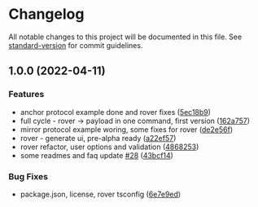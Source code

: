 # Changelog

All notable changes to this project will be documented in this file. See [standard-version](https://github.com/conventional-changelog/standard-version) for commit guidelines.

## 1.0.0 (2022-04-11)


### Features

* anchor protocol example done and rover fixes ([5ec18b9](https://github.com/genolis/outp0st/commit/5ec18b9fb5cad30110d003bc13c9014f4aea71e5))
* full cycle - rover -> payload in one command, first version ([162a757](https://github.com/genolis/outp0st/commit/162a75788d4f9da93fc6274e230f098f19152937))
* mirror protocol example woring, some fixes for rover ([de2e56f](https://github.com/genolis/outp0st/commit/de2e56f364ddde402b058b52306315169e7c2fbd))
* rover - generate ui, pre-alpha ready ([a22ef57](https://github.com/genolis/outp0st/commit/a22ef57b2ed2adedf5044ef74d628758c8b55a94))
* rover refactor, user options and validation ([4868253](https://github.com/genolis/outp0st/commit/486825347f6621f03842c26cdf5f28851e65a08a))
* some readmes and faq update [#28](https://github.com/genolis/outp0st/issues/28) ([43bcf14](https://github.com/genolis/outp0st/commit/43bcf14941fd787cc23e3b68c1dcd9d759adc974))


### Bug Fixes

* package.json, license, rover tsconfig ([6e7e9ed](https://github.com/genolis/outp0st/commit/6e7e9edcbd294dd646188f4f474974d98f4e8392))

